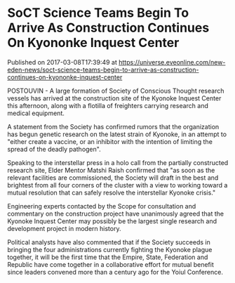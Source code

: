 # SoCT Science Teams Begin To Arrive As Construction Continues On Kyononke Inquest Center
Published on 2017-03-08T17:39:49 at https://universe.eveonline.com/new-eden-news/soct-science-teams-begin-to-arrive-as-construction-continues-on-kyononke-inquest-center

POSTOUVIN - A large formation of Society of Conscious Thought research vessels has arrived at the construction site of the Kyonoke Inquest Center this afternoon, along with a flotilla of freighters carrying research and medical equipment.

A statement from the Society has confirmed rumors that the organization has begun genetic research on the latest strain of Kyonoke, in an attempt to "either create a vaccine, or an inhibitor with the intention of limiting the spread of the deadly pathogen".

Speaking to the interstellar press in a holo call from the partially constructed research site, Elder Mentor Matshi Raish confirmed that "as soon as the relevant facilities are commissioned, the Society will draft in the best and brightest from all four corners of the cluster with a view to working toward a mutual resolution that can safely resolve the interstellar Kyonoke crisis."

Engineering experts contacted by the Scope for consultation and commentary on the construction project have unanimously agreed that the Kyonoke Inquest Center may possibly be the largest single research and development project in modern history.

Political analysts have also commented that if the Society succeeds in bringing the four administrations currently fighting the Kyonoke plague together, it will be the first time that the Empire, State, Federation and Republic have come together in a collaborative effort for mutual benefit since leaders convened more than a century ago for the Yoiul Conference.
